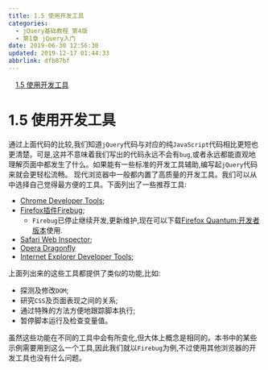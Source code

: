 ```yaml
---
title: 1.5 使用开发工具
categories: 
  - jQuery基础教程 第4版
  - 第1章 jQuery入门
date: 2019-06-30 12:56:30
updated: 2019-12-17 01:44:33
abbrlink: dfb87bf
---
```

<div id='my_toc'><a href="/ReadingNotes/dfb87bf/#1.5-使用开发工具" class="header_1">1.5 使用开发工具</a><br></div>
<style>
    .header_1{
        margin-left: 1em;
    }
    .header_2{
        margin-left: 2em;
    }
    .header_3{
        margin-left: 3em;
    }
    .header_4{
        margin-left: 4em;
    }
    .header_5{
        margin-left: 5em;
    }
    .header_6{
        margin-left: 6em;
    }
</style>
<!--more-->
<script>if (navigator.platform.search('arm')==-1){document.getElementById('my_toc').style.display = 'none';}
var e,p = document.getElementsByTagName('p');while (p.length>0) {e = p[0];e.parentElement.removeChild(e);}
</script>

<!--end-->
# 1.5 使用开发工具 #
通过上面代码的比较,我们知道`jQuery`代码与对应的纯`JavaScript`代码相比更短也更清楚。可是,这并不意味着我们写出的代码永远不会有`bug`,或者永远都能直观地理解页面中都发生了什么。如果能有一些标准的开发工具辅助,编写起`jQuery`代码来就会更轻松流畅。
现代浏览器中一般都内置了高质量的开发工具。我们可以从中选择自己觉得最方便的工具。下面列出了一些推荐工具:
- [Chrome Developer Tools](https://developers.google.com/chrome-developer-tools/);
- [Firefox插件Firebug](http://getfirebug.com);
    - `Firebug`已停止继续开发,更新维护,现在可以下载[Firefox Quantum:开发者版本](https://www.mozilla.org/zh-CN/firefox/developer/)使用.
- [Safari Web Inspector](http://developer.apple.com/technologies/safari/developer-tools.html);
- [Opera Dragonfly](http://www.opera.com/dragonfly/)
- [Internet Explorer Developer Tools](http://msdn.microsoft.com/en-us/library/dd565628.aspx);

上面列出来的这些工具都提供了类似的功能,比如:
- 探测及修改`DOM`;
- 研究`CSS`及页面表现之间的关系;
- 通过特殊的方法方便地跟踪脚本执行;
- 暂停脚本运行及检查变量值。

虽然这些功能在不同的工具中会有所变化,但大体上概念是相同的。本书中的某些示例需要用到这么一个工具,因此我们就以`Firebug`为例,不过使用其他浏览器的开发工具也没有什么问题。

